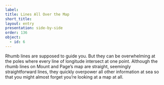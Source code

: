```yaml
---
label: 
title: Lines All Over the Map
short_title:
layout: entry
presentation: side-by-side
order: 136
object:
  - id: 6
---
```

Rhumb lines are supposed to guide you. But they can be overwhelming at the poles where every line of longitude intersect at one point. Although the rhumb lines on Mount and Page’s map are straight, seemingly straightforward lines, they quickly overpower all other information at sea so that you might almost forget you’re looking at a map at all. 
